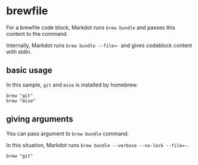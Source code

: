 # brewfile

For a brewfile code block, Markdot runs `brew bundle` and passes this content to the command.

Internally, Markdot runs `brew bundle --file=-` and gives codeblock content with stdin.

## basic usage

In this sample, `git` and `mise` is installed by homebrew.

```brewfile
brew "git"
brew "mise"
```

## giving arguments

You can pass argument to `brew bundle` command.

In this situation, Markdot runs `brew bundle --verbose --no-lock --file=-`.

```brewfile ::args="--verbose --no-lock"
brew "git"
```


